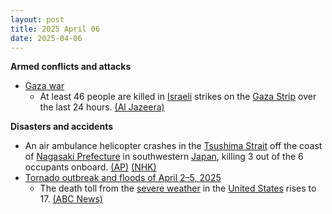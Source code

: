```yaml
---
layout: post
title: 2025 April 06
date: 2025-04-06
---
```



**Armed conflicts and attacks**

* [Gaza war](https://en.wikipedia.org/wiki/Gaza_war "Gaza war")
  + At least 46 people are killed in [Israeli](https://en.wikipedia.org/wiki/Israel "Israel") strikes on the [Gaza Strip](https://en.wikipedia.org/wiki/Gaza_Strip "Gaza Strip") over the last 24 hours. [(Al Jazeera)](https://www.aljazeera.com/news/liveblog/2025/4/6/live-israel-kills-30-in-gaza-outrage-grows-over-killings-of-15-medics)

**Disasters and accidents**

* An air ambulance helicopter crashes in the [Tsushima Strait](https://en.wikipedia.org/wiki/Tsushima_Strait "Tsushima Strait") off the coast of [Nagasaki Prefecture](https://en.wikipedia.org/wiki/Nagasaki_Prefecture "Nagasaki Prefecture") in southwestern [Japan](https://en.wikipedia.org/wiki/Japan "Japan"), killing 3 out of the 6 occupants onboard. [(AP)](https://apnews.com/article/japan-ambulance-helicopter-crash-rescue-missing-6cd908d6fb7d77dfdd22789c6aa3d4ba) [(NHK)](https://www3.nhk.or.jp/news/html/20250406/k10014771751000.html)
* [Tornado outbreak and floods of April 2–5, 2025](https://en.wikipedia.org/wiki/Tornado_outbreak_and_floods_of_April_2%E2%80%935%2C_2025 "Tornado outbreak and floods of April 2–5, 2025")
  + The death toll from the [severe weather](https://en.wikipedia.org/wiki/Tornado_outbreak_and_floods_of_April_2%E2%80%935%2C_2025 "Tornado outbreak and floods of April 2–5, 2025") in the [United States](https://en.wikipedia.org/wiki/United_States "United States") rises to 17. [(ABC News)](https://abcnews.go.com/amp/US/significant-severe-weather-flash-flooding-continue-impacting-south/story?id=120519101)
